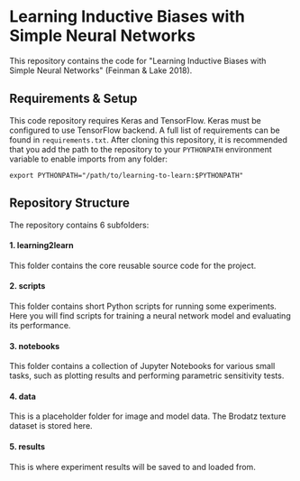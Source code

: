# Learning Inductive Biases with Simple Neural Networks

This repository contains the code for "Learning Inductive
Biases with Simple Neural Networks" (Feinman & Lake 2018).

## Requirements & Setup
This code repository requires Keras and TensorFlow. Keras must be
configured to use TensorFlow backend. A full list of requirements can be found
in `requirements.txt`. After cloning this repository, it is recommended that
you add the path to the repository to your `PYTHONPATH` environment variable
to enable imports from any folder:

    export PYTHONPATH="/path/to/learning-to-learn:$PYTHONPATH"


## Repository Structure
The repository contains 6 subfolders:

#### 1. learning2learn
This folder contains the core reusable source code for the project.

#### 2. scripts
This folder contains short Python scripts for running some experiments. Here
you will find scripts for training a neural network model and evaluating its
performance.

#### 3. notebooks
This folder contains a collection of Jupyter Notebooks for various small tasks,
such as plotting results and performing parametric sensitivity tests.

#### 4. data
This is a placeholder folder for image and model data. The Brodatz texture
dataset is stored here.

#### 5. results
This is where experiment results will be saved to and loaded from.
